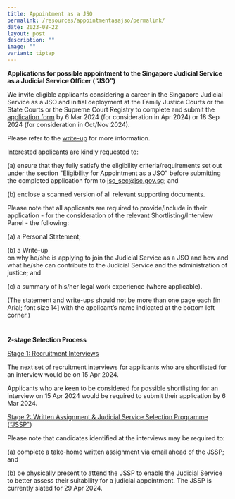 ```yaml
---
title: Appointment as a JSO
permalink: /resources/appointmentasajso/permalink/
date: 2023-08-22
layout: post
description: ""
image: ""
variant: tiptap
---
```

<p><strong>Applications for possible appointment to the Singapore Judicial Service as a Judicial Service Officer (“JSO”)</strong></p><p>We invite eligible applicants considering a career in the Singapore Judicial Service as a JSO and initial deployment at the Family Justice Courts or the State Courts or the Supreme Court Registry to complete and submit the <a href="https://go.gov.sg/judicalserviceofficerapplicationform" rel="noopener noreferrer nofollow" target="_blank">application form</a> by 6 Mar 2024 (for consideration in Apr 2024) or 18 Sep 2024 (for consideration in Oct/Nov 2024).</p><p>Please refer to the <a href="https://go.gov.sg/writeup" rel="noopener noreferrer nofollow" target="_blank">write-up</a> for more information.</p><p>Interested applicants are kindly requested to:</p><p>(a) ensure that they fully satisfy the eligibility criteria/requirements set out under the section "Eligibility for Appointment as a JSO" before submitting the completed application form to <a href="mailto:jsc_sec@jsc.gov.sg" rel="noopener noreferrer nofollow" target="_blank">jsc_sec@jsc.gov.sg</a>; and</p><p>(b) enclose a scanned version of all relevant supporting documents.</p><p>Please note that all applicants are required to provide/include in their application - for the consideration of the relevant Shortlisting/Interview Panel - the following:</p><p>(a) a Personal Statement;</p><p>(b) a Write-up<br>on why he/she is applying to join the Judicial Service as a JSO and how and what he/she can contribute to the Judicial Service and the administration of justice; and</p><p>(c) a summary of his/her legal work experience (where applicable).</p><p>(The statement and write-ups should not be more than one page each [in Arial; font size 14] with the applicant’s name indicated at the bottom left corner.)</p><h1></h1><p><strong>2-stage Selection Process</strong></p><p><u>Stage 1: Recruitment Interviews</u></p><p>The next set of recruitment interviews for applicants who are shortlisted for an interview would be on 15 Apr 2024.</p><p>Applicants who are keen to be considered for possible shortlisting for an interview on 15 Apr 2024 would be required to submit their application by 6 Mar 2024.</p><p><u>Stage 2: Written Assignment &amp; Judicial Service Selection Programme </u>(<u>“JSSP"</u>)</p><p>Please note that candidates identified at the interviews may be required to:</p><p>(a) complete a take-home written assignment via email ahead of the JSSP; and</p><p>(b) be physically present to attend the JSSP to enable the Judicial Service to better assess their suitability for a judicial appointment. The JSSP is currently slated for 29 Apr 2024.</p>